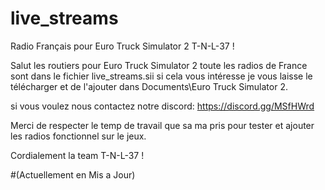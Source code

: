 # live_streams
Radio Français pour Euro Truck Simulator 2 T-N-L-37 !

Salut les routiers pour Euro Truck Simulator 2 toute les radios de France sont dans le fichier live_streams.sii si cela vous intéresse je vous laisse le télécharger et de l'ajouter dans Documents\Euro Truck Simulator 2. 

  

si vous voulez nous contactez notre discord: https://discord.gg/MSfHWrd 

 Merci de respecter le temp de travail que sa ma pris pour tester et ajouter les radios fonctionnel sur le jeux. 

 

Cordialement la team T-N-L-37 ! 

#(Actuellement en Mis a Jour)
